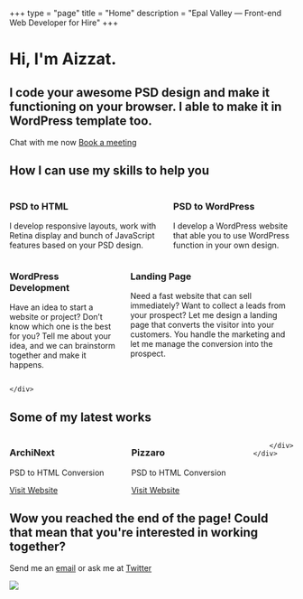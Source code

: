 +++
type = "page"
title = "Home"
description = "Epal Valley — Front-end Web Developer for Hire"
+++



<!-- Hero content: will be in the middle -->
<div class="hero-body">
    <div class="container">
        <h1 class="title">
            Hi, I'm Aizzat.
        </h1>
        <h2 class="subtitle">
            I code your awesome <span>PSD</span> design and make it functioning on your browser. I able to make it in <span>WordPress</span> template too.
        </h2>
        <a class="button" onclick="window.drift.api.openChat()">Chat with me now</a>
        <a class="button" href="https://calendly.com/epalvalley/30min" target="_blank">Book a meeting</a>
    </div>
</div>
</section>

<section class="services">
    <div class="container hero-body">
        <h1 class="title">
            How I can use my skills to help you
        </h1>
        <div class="columns">
            <div class="box column">
                <h3>PSD to HTML</h3>
                <p>I develop responsive layouts, work with Retina display and bunch of JavaScript features based on your PSD design.</p>
            </div>
            <div class="box column">
                <h3>PSD to WordPress</h3>
                <p>I develop a WordPress website that able you to use WordPress function in your own design.</p>
            </div>
        </div>
        <div class="columns">
                <div class="box column">
                    <h3>WordPress Development</h3>
                    <p>Have an idea to start a website or project? Don’t know which one is the best for you? Tell me about your idea, and we can brainstorm together and make it happens.</p>
                </div>
                <div class="box column">
                    <h3>Landing Page</h3>
                    <p>Need a fast website that can sell immediately? Want to collect a leads from your prospect? Let me design a landing page that converts the visitor into your customers. You handle the marketing and let me manage the conversion into the prospect.</p>
                </div>
            </div>
        
    </div>
</section>

<section class="portfolio">
    <div class="container hero-body">
        <h1 class="title">
            Some of my latest works
        </h1>
        <div class="columns categories">
            <div class="category column" style="background-image: url('image/archinext.png');">
                <h3 class="category_name">ArchiNext</h3>
                <p>PSD to HTML Conversion</p>
                <a class="button" href="http://www.play.epalvalley.com/archinext" target="_blank">Visit Website</a>
            </div>
            <div class="category column" style="background-image: url('image/pizzaro.png');">
                <h3 class="category_name">Pizzaro</h3>
                <p>PSD to HTML Conversion</p>
                <a class="button" href="http://www.play.epalvalley.com/pizzaro/" target="_blank">Visit Website</a>
            </div>
            
        </div>
    </div>
</section>

<section id="cta-section">
    <div class="hero-body">
        <div class="container cta-section">
            <div class="columns">
                <div class="column is-half is-offset-one-quarter">
                    <h1>Wow you reached the end of the page! Could that mean that you're interested in working together?</h1>
                    <p>Send me an <span><a href="mailto:hi@epalvalley.com">email</a></span> or ask me at <span><a href="http://twitter.com/jakzaizzat">Twitter</a></span></p>
                </div>
            </div>
            <div class="cloud">
                <img src="image/panda.svg" class="panda1"/>
            </div>
        </div>
    </div>
</section>